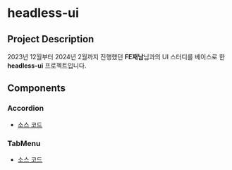 # headless-ui

## Project Description

2023년 12월부터 2024년 2월까지 진행했던 **FE재남**님과의 UI 스터디를 베이스로 한 **headless-ui** 프로젝트입니다.

## Components

### Accordion

- [소스 코드](https://github.com/shinwonse/headless-ui/tree/main/src/components/accordion)

### TabMenu

- [소스 코드](https://github.com/shinwonse/headless-ui/tree/main/src/components/tab-menu)
